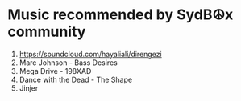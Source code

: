 # Music recommended by SydB☮x community

1. https://soundcloud.com/hayaliali/direngezi
1. Marc Johnson - Bass Desires
1. Mega Drive - 198XAD
1. Dance with the Dead - The Shape
1. Jinjer
